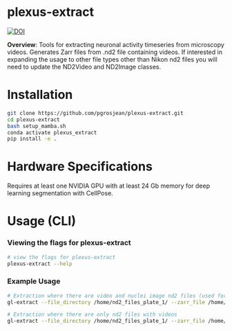 # plexus-extract
[![DOI](https://zenodo.org/badge/909128914.svg)](https://doi.org/10.5281/zenodo.15811337)

**Overview**: Tools for extracting neuronal activity timeseries from microscopy videos. Generates Zarr files from .nd2 file containing videos.
If interested in expanding the usage to other file types other than Nikon nd2 files you will need to update the ND2Video and ND2Image classes.

# Installation
```bash
git clone https://github.com/pgrosjean/plexus-extract.git
cd plexus-extract
bash setup_mamba.sh
conda activate plexus_extract
pip install -e .
```

# Hardware Specifications
Requires at least one NVIDIA GPU with at least 24 Gb memory for deep learning segmentation with CellPose.

# Usage (CLI)
### Viewing the flags for plexus-extract
```bash
# view the flags for plexus-extract
plexus-extract --help
```

### Example Usage
```bash
# Extraction where there are video and nuclei image nd2 files (used for telling if CRISPRi guides were delivered)
gl-extract --file_directory /home/nd2_files_plate_1/ --zarr_file /home/zarr_files/plate1.zarr --find_nuclei --background_noise_threshold 0.03
```

```bash
# Extraction where there are only nd2 files with videos
gl-extract --file_directory /home/nd2_files_plate_1/ --zarr_file /home/zarr_files/plate1.zarr --background_noise_threshold 0.03
```

